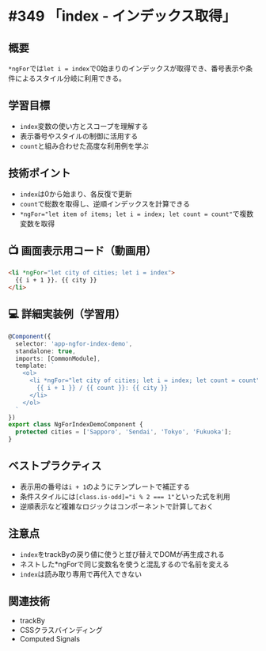 # #349 「index - インデックス取得」

## 概要
`*ngFor`では`let i = index`で0始まりのインデックスが取得でき、番号表示や条件によるスタイル分岐に利用できる。

## 学習目標
- `index`変数の使い方とスコープを理解する
- 表示番号やスタイルの制御に活用する
- `count`と組み合わせた高度な利用例を学ぶ

## 技術ポイント
- `index`は0から始まり、各反復で更新
- `count`で総数を取得し、逆順インデックスを計算できる
- `*ngFor="let item of items; let i = index; let count = count"`で複数変数を取得

## 📺 画面表示用コード（動画用）
```html
<li *ngFor="let city of cities; let i = index">
  {{ i + 1 }}. {{ city }}
</li>
```

## 💻 詳細実装例（学習用）
```typescript
@Component({
  selector: 'app-ngfor-index-demo',
  standalone: true,
  imports: [CommonModule],
  template: `
    <ol>
      <li *ngFor="let city of cities; let i = index; let count = count">
        {{ i + 1 }} / {{ count }}: {{ city }}
      </li>
    </ol>
  `
})
export class NgForIndexDemoComponent {
  protected cities = ['Sapporo', 'Sendai', 'Tokyo', 'Fukuoka'];
}
```

## ベストプラクティス
- 表示用の番号は`i + 1`のようにテンプレートで補正する
- 条件スタイルには`[class.is-odd]="i % 2 === 1"`といった式を利用
- 逆順表示など複雑なロジックはコンポーネントで計算しておく

## 注意点
- `index`をtrackByの戻り値に使うと並び替えでDOMが再生成される
- ネストした*ngForで同じ変数名を使うと混乱するので名前を変える
- `index`は読み取り専用で再代入できない

## 関連技術
- trackBy
- CSSクラスバインディング
- Computed Signals
